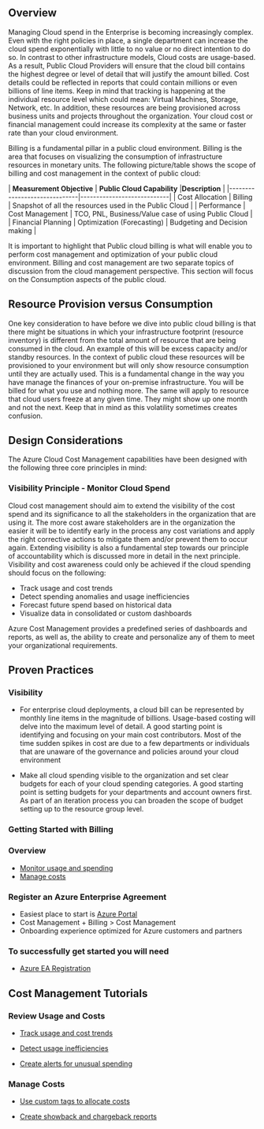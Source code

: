 
## Overview 

Managing Cloud spend in the Enterprise is becoming increasingly complex. Even with the right policies in place, a single department can increase the cloud spend exponentially with little to no value or no direct intention to do so. In contrast to other infrastructure models, Cloud costs are usage-based. As a result, Public Cloud Providers will ensure that the cloud bill contains the highest degree or level of detail that will justify the amount billed. Cost details could be reflected in reports that could contain millions or even billions of line items. Keep in mind that tracking is happening at the individual resource level which could mean: Virtual Machines, Storage, Network, etc. In addition, these resources are being provisioned across business units and projects throughout the organization. Your cloud cost or financial management could increase its complexity at the same or faster rate than your cloud environment. 


Billing is a fundamental pillar in a public cloud environment. Billing is the area that focuses on visualizing the consumption of infrastructure resources in monetary units.  The following picture/table shows the scope of billing and cost management in the context of public cloud: 

| __Measurement Objective__ | __Public Cloud Capability__ |__Description__ |
|------------------------------|----------------------------|
| Cost Allocation  | Billing  | Snapshot of all the resources used in the Public Cloud | 
| Performance    | Cost Management | TCO, PNL, Business/Value case of using Public Cloud | 
| Financial Planning   | Optimization (Forecasting) | Budgeting and Decision making  | 
 

It is important to highlight that Public cloud billing is what will enable you to perform cost management and optimization of your public cloud environment. Billing and cost management are two separate topics of discussion from the cloud management perspective. This section will focus on the Consumption aspects of the public cloud. 



## Resource Provision versus Consumption 


One key consideration to have before we dive into public cloud billing is that there might be situations in which your infrastructure footprint (resource inventory) is different from the total amount of resource that are being consumed in the cloud. An example of this will be excess capacity and/or standby resources. In the context of public cloud these resources will be provisioned to your environment but will only show resource consumption until they are actually used. This is a fundamental change in the way you have manage the finances of your on-premise infrastructure. You will be billed for what you use and nothing more. The same will apply to resource that cloud users freeze at any given time. They might show up one month and not the next. Keep that in mind as this volatility sometimes creates confusion. 
 


## Design Considerations 


The Azure Cloud Cost Management capabilities have been designed with the following three core principles in mind: 

### Visibility Principle - Monitor Cloud Spend 

Cloud cost management should aim to extend the visibility of the cost spend and its significance to all the stakeholders in the organization that are using it. The more cost aware stakeholders are in the organization the easier it will be to identify early in the process any cost variations and apply the right corrective actions to mitigate them and/or prevent them to occur again. Extending visibility is also a fundamental step towards our principle of accountability which is discussed more in detail in the next principle. Visibility and cost awareness could only be achieved if the cloud spending should focus on the following: 

  - Track usage and cost trends 
  - Detect spending anomalies and usage inefficiencies 
  - Forecast future spend based on historical data 
  - Visualize data in consolidated or custom dashboards 


Azure Cost Management provides a predefined series of dashboards and reports, as well as, the ability to create and personalize any of them to meet your organizational requirements.  


## Proven Practices 


### Visibility 


   - For enterprise cloud deployments, a cloud bill can be represented by monthly line items in the magnitude of billions. Usage-based costing will delve into the maximum level of detail. A good starting point is identifying and focusing on your main cost contributors. Most of the time sudden spikes in cost are due to a few departments or individuals that are unaware of the governance and policies around your cloud environment 


   - Make all cloud spending visible to the organization and set clear budgets for each of your cloud spending categories. A good starting point is setting budgets for your departments and account owners first. As part of an iteration process you can broaden the scope of budget setting up to the resource group level.  


### Getting Started with Billing 

### Overview 

  - [Monitor usage and spending](https://docs.microsoft.com/en-us/azure/cost-management/overview#monitor-usage-and-spending) 
  - [Manage costs](https://docs.microsoft.com/en-us/azure/cost-management/overview#manage-costs) 

### Register an Azure Enterprise Agreement 

  - Easiest place to start is [Azure Portal](https://azure.microsoft.com/en-ca/features/azure-portal/) 
  - Cost Management + Billing > Cost Management 
  - Onboarding experience optimized for Azure customers and partners 

### To successfully get started you will need  

  - [Azure EA Registration](https://docs.microsoft.com/en-us/azure/cost-management/quick-register-ea)  



## Cost Management Tutorials 



### Review Usage and Costs 

  - [Track usage and cost trends](https://docs.microsoft.com/en-us/azure/cost-management/tutorial-review-usage#track-usage-and-cost-trends) 

  - [Detect usage inefficiencies](https://docs.microsoft.com/en-us/azure/cost-management/tutorial-review-usage#detect-usage-inefficiencies) 

  - [Create alerts for unusual spending](https://docs.microsoft.com/en-us/azure/cost-management/tutorial-review-usage#create-alerts-for-unusual-spending) 



### Manage Costs 

  - [Use custom tags to allocate costs](https://docs.microsoft.com/en-us/azure/cost-management/tutorial-manage-costs#use-custom-tags-to-allocate-costs) 

  - [Create showback and chargeback reports](https://docs.microsoft.com/en-us/azure/cost-management/tutorial-manage-costs#create-showback-and-chargeback-reports) 

